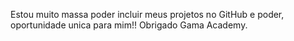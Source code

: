 Estou muito massa poder incluir meus projetos no GitHub e poder, oportunidade unica para mim!! Obrigado Gama Academy. 